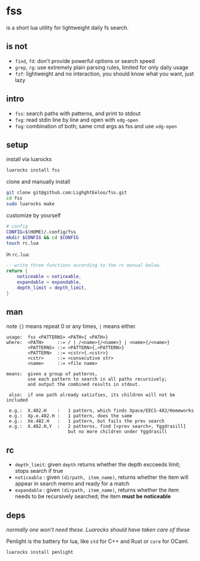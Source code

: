 # fss

is a short lua utility for lightweight daily fs search.

## is not

- `find`, `fd`: don't provide powerful options or search speed
- `grep`, `rg`: use extremely plain parsing rules, limited for only daily usage
- `fzf`: lightweight and no interaction, you should know what you want, just lazy

## intro
- `fss`: search paths with patterns, and print to stdout
- `fxg`: read stdin line by line and open with `xdg-open`
- `fog`: combination of both; same cmd args as fss and use `xdg-open`

## setup

install via luarocks
```bash
luarocks install fss
```

clone and manually install
```bash
git clone git@github.com:LighghtEeloo/fss.git
cd fss
sudo luarocks make
```

customize by yourself

```bash
# config
CONFIG=$(HOME)/.config/fss
mkdir $CONFIG && cd $CONFIG
touch rc.lua
```

in `rc.lua`:

```lua
-- write three functions according to the rc manual below.
return {
    noticeable = noticeable,
    expandable = expandable,
    depth_limit = depth_limit,
}
```

## man

note `{}` means repeat 0 or any times, ` | ` means either.

```
usage:  fss <PATTERNS> <PATH>{ <PATH>}
where:  <PATH>     ::= / | /<name>{/<name>} | <name>{/<name>}
        <PATTERNS> ::= <PATTERN>{,<PATTERN>}
        <PATTERN>  ::= <cstr>{.<cstr>}
        <cstr>     ::= <consecutive str>
        <name>     ::= <file name>
      
means:  given a group of patterns, 
        use each pattern to search in all paths recursively;
        and output the combined results in stdout.
      
 also:  if one path already satisfies, its children will not be included
      
 e.g.:  X.482.H    :   1 pattern, which finds Xpace/EECS-482/Homeworks
 e.g.:  Xp.e.482.H :   1 pattern, does the same
 e.g.:  Xe.482.H   :   1 pattern, but fails the prev search
 e.g.:  X.482.H,Y  :   2 patterns, find [<prev search>, Yggdrasill]
                       but no more children under Yggdrasill
```

## rc

- `depth_limit`: given `depth` returns whether the depth excceeds limit; stops search if true
- `noticeable` : given `(dirpath, item_name)`, returns whether the item will appear in search memo and ready for a match
- `expandable` : given `(dirpath, item_name)`, returns whether the item needs to be recursively searched; the item **must be noticeable**

## deps

*normally one won't need these. Luarocks should have taken care of these*

Penlight is the battery for lua, like `std` for C++ and Rust or `core` for OCaml.

```bash
luarocks install penlight
```


